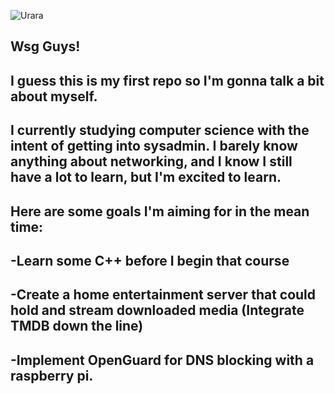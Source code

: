 ![Urara](https://github.com/user-attachments/assets/9a3f94c9-db9a-41be-960b-f45a78fd6db7)

## Wsg Guys!
## I guess this is my first repo so I'm gonna talk a bit about myself.
## I currently studying computer science with the intent of getting into sysadmin. I barely know anything about networking, and I know I still have a lot to learn, but I'm excited to learn.

## Here are some goals I'm aiming for in the mean time:
## -Learn some C++ before I begin that course
## -Create a home entertainment server that could hold and stream downloaded media (Integrate TMDB down the line)
## -Implement OpenGuard for DNS blocking with a raspberry pi.

<!--
**eagerpep/eagerpep** is a ✨ _special_ ✨ repository because its `README.md` (this file) appears on your GitHub profile.

Here are some ideas to get you started:

- 🔭 I’m currently working on ...
- 🌱 I’m currently learning ...
- 👯 I’m looking to collaborate on ...
- 🤔 I’m looking for help with ...
- 💬 Ask me about ...
- 📫 How to reach me: ...
- 😄 Pronouns: ...
- ⚡ Fun fact: ...
-->
